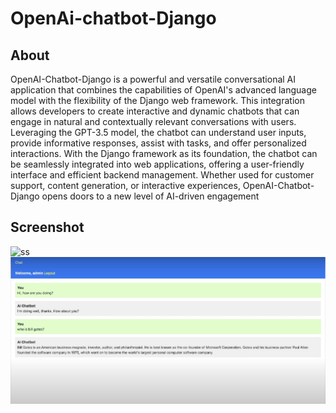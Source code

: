# OpenAi-chatbot-Django

## About 
OpenAI-Chatbot-Django is a powerful and versatile conversational AI application that combines the capabilities of OpenAI's advanced language model with the flexibility of the Django web framework. This integration allows developers to create interactive and dynamic chatbots that can engage in natural and contextually relevant conversations with users. Leveraging the GPT-3.5 model, the chatbot can understand user inputs, provide informative responses, assist with tasks, and offer personalized interactions. With the Django framework as its foundation, the chatbot can be seamlessly integrated into web applications, offering a user-friendly interface and efficient backend management. Whether used for customer support, content generation, or interactive experiences, OpenAI-Chatbot-Django opens doors to a new level of AI-driven engagement
## Screenshot
![ss]('ss.png') ![sss](ss.png)

